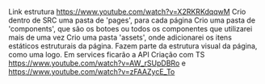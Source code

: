 Link estrutura https://www.youtube.com/watch?v=X2RKRKdqqwM
Crio dentro de SRC uma pasta de 'pages', para cada página
Crio uma pasta de 'components', que são os botoes ou todos os componentes que utilizarei mais de uma vez
Crio uma pasta 'assets', onde adicionarei os itens estáticos estruturais da página. Fazem parte da estrutura visual da página, como uma logo. 
Em services ficarão a API
Criação com TS https://www.youtube.com/watch?v=AW_rSUpDBRo  e  https://www.youtube.com/watch?v=zFAAZycE_To